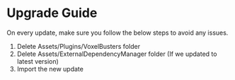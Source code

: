 # Upgrade Guide

On every update, make sure you follow the below steps to avoid any issues.

1. Delete Assets/Plugins/VoxelBusters folder
2. Delete Assets/ExternalDependencyManager folder (If we updated to latest version)
3. Import the new update
